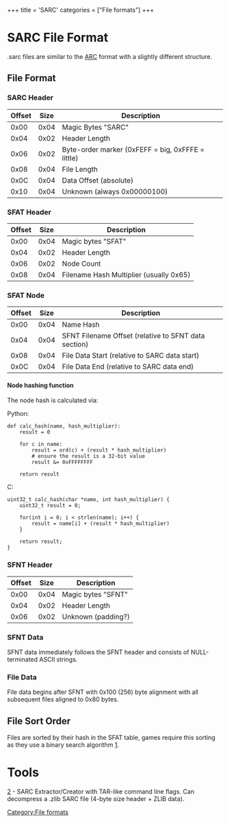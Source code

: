 +++
title = 'SARC'
categories = ["File formats"]
+++

# SARC File Format

.sarc files are similar to the [ARC](ARC "wikilink") format with a
slightly different structure.

## File Format

### SARC Header

| Offset | Size | Description                                       |
|--------|------|---------------------------------------------------|
| 0x00   | 0x04 | Magic Bytes "SARC"                                |
| 0x04   | 0x02 | Header Length                                     |
| 0x06   | 0x02 | Byte-order marker (0xFEFF = big, 0xFFFE = little) |
| 0x08   | 0x04 | File Length                                       |
| 0x0C   | 0x04 | Data Offset (absolute)                            |
| 0x10   | 0x04 | Unknown (always 0x00000100)                       |

### SFAT Header

| Offset | Size | Description                             |
|--------|------|-----------------------------------------|
| 0x00   | 0x04 | Magic bytes "SFAT"                      |
| 0x04   | 0x02 | Header Length                           |
| 0x06   | 0x02 | Node Count                              |
| 0x08   | 0x04 | Filename Hash Multiplier (usually 0x65) |

### SFAT Node

| Offset | Size | Description                                          |
|--------|------|------------------------------------------------------|
| 0x00   | 0x04 | Name Hash                                            |
| 0x04   | 0x04 | SFNT Filename Offset (relative to SFNT data section) |
| 0x08   | 0x04 | File Data Start (relative to SARC data start)        |
| 0x0C   | 0x04 | File Data End (relative to SARC data end)            |

#### Node hashing function

The node hash is calculated via:

Python:

```
def calc_hash(name, hash_multiplier):
    result = 0
    
    for c in name:
        result = ord(c) + (result * hash_multiplier)
        # ensure the result is a 32-bit value
        result &= 0xFFFFFFFF
    
    return result
```

C:

```
uint32_t calc_hash(char *name, int hash_multiplier) {
    uint32_t result = 0;
    
    for(int i = 0; i < strlen(name); i++) {
        result = name[i] + (result * hash_multiplier)
    }
    
    return result;
}
```

### SFNT Header

| Offset | Size | Description        |
|--------|------|--------------------|
| 0x00   | 0x04 | Magic bytes "SFNT" |
| 0x04   | 0x02 | Header Length      |
| 0x06   | 0x02 | Unknown (padding?) |

### SFNT Data

SFNT data immediately follows the SFNT header and consists of
NULL-terminated ASCII strings.

### File Data

File data begins after SFNT with 0x100 (256) byte alignment with all
subsequent files aligned to 0x80 bytes.

## File Sort Order

Files are sorted by their hash in the SFAT table, games require this
sorting as they use a binary search algorithm
[1](https://en.wikipedia.org/wiki/Binary_search_algorithm).

# Tools

[2](https://github.com/ObsidianX/3dstools) - SARC Extractor/Creator with
TAR-like command line flags. Can decompress a .zlib SARC file (4-byte
size header + ZLIB data).

[Category:File formats](Category:File_formats "wikilink")